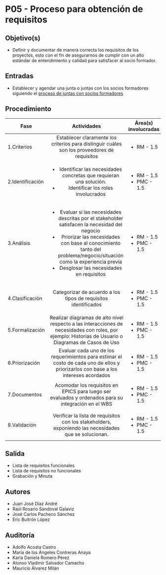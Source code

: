 # P05 - Proceso para obtención de requisitos

## Objetivo(s)

- Definir y documentar de manera correcta los requisitos de los proyectos, esto con el fin de asegurarnos de
cumplir con un alto estándar de entendimiento y calidad para satisfacer al socio formador.

## Entradas

- Establecer y agendar una junta o juntas con los socios formadores siguiendo el [proceso de juntas con socios formadores](P02-proceso-juntas-socios-formadores)

## Procedimiento

| Fase |   Actividades   | Área(s) involucradas |
|------|:---------------:|--------------------|
| 1.Criterios    | Establecer claramente los criterios para distinguir  cuáles son los proveedores de requisitos | <ul><li>RM - 1.5</li></ul> |
| 2.Identificación    | <ul><li>Identificar las necesidades concretas que requieran una solución.</li><li>Identificar los roles involucrados</li></ul> | <ul><li>RM - 1.5</li><li>PMC - 1.5</li></ul> |
| 3.Análisis     | <ul><li>Evaluar si las necesidades descritas por el stakeholder satisfacen la necesidad del negocio</li><li>Priorizar las necesidades con base al conocimiento tanto del problema/negocio/situación como la experiencia previa </li><li>Desglosar las necesidades en requisitos</li></ul>| <ul><li>RM - 1.5</li><li>PMC - 1.5</li></ul> |
| 4.Clasificación | Categorizar de acuerdo a los tipos de requisitos identificados | <ul><li>RM - 1.5</li><li>PMC - 1.5</li></ul> |
| 5.Formalización | Realizar diagramas de alto nivel respecto a las interacciones de necesidades con roles, por ejemplo: Historias de Usuario o Diagramas de Casos de Uso | <ul><li>RM - 1.5</li><li>PMC - 1.5</li></ul> |
| 6.Priorización |  Evaluar cada uno de los requerimientos para estimar el costo de cada uno de ellos y priorizarlos con base a los intereses acordados  | <ul><li>RM - 1.5</li><li>PMC - 1.5</li></ul> |
| 7.Documentos  | 	Acomodar los requisitos en EPICS para luego ser evaluados y ordenados para su integración en el WBS | <ul><li>RM - 1.5</li><li>PMC - 1.5</li></ul> |
| 8.Validación  | 	Verificar la lista de requisitos con los stakeholders, exponiendo las necesidades que se solucionan.  | <ul><li>RM - 1.5</li><li>PMC - 1.5</li></ul> |

## Salida

<ul><li>Lista de requisitos funcionales</li><li>Lista de requisitos no funcionales</li><li>Grabación y Minuta</li></ul>

## Autores

<ul>
<li>Juan José Díaz André</li>
<li>Raúl Rosario Sandoval Galaviz</li>
<li>José Carlos Pacheco Sánchez</li>
<li>Eric Buitrón López</li>

</ul>

## Auditoría

<ul>
<li>Adolfo Acosta Castro</li>
<li>María de los Ángeles Contreras Anaya</li>
<li>Karla Daniela Romero Pérez</li>
<li>Alonso Vladimir Salvador Camacho</li>
<li>Mauricio Álvarez Milán</li>
</ul>
